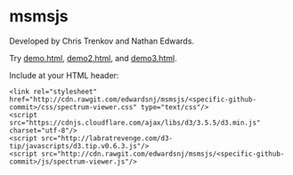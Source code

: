# msmsjs

Developed by Chris Trenkov and Nathan Edwards. 

Try [demo.html](http://rawgit.com/edwardsnj/msmsjs/master/demo.html), [demo2.html](http://rawgit.com/edwardsnj/msmsjs/master/demo2.html), and [demo3.html](http://rawgit.com/edwardsnj/msmsjs/master/demo3.html).

Include at your HTML header:

    <link rel="stylesheet" href="http://cdn.rawgit.com/edwardsnj/msmsjs/<specific-github-commit>/css/spectrum-viewer.css" type="text/css"/>
    <script src="https://cdnjs.cloudflare.com/ajax/libs/d3/3.5.5/d3.min.js" charset="utf-8"/>
    <script src="http://labratrevenge.com/d3-tip/javascripts/d3.tip.v0.6.3.js"/>
    <script src="http://cdn.rawgit.com/edwardsnj/msmsjs/<specific-github-commit>/js/spectrum-viewer.js"/>
